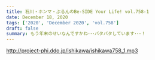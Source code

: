 ```yaml
---
title: 石川・ホンマ・ぶるんのBe-SIDE Your Life! vol.758-1
date: December 18, 2020
tags: ['2020', 'December 2020', 'vol.758']
draft: false
summary: もう年末のせいなんですかね･･･バタバタしています･･･！
---
```


http://project-phi.ddo.jp/ishikawa/ishikawa758_1.mp3